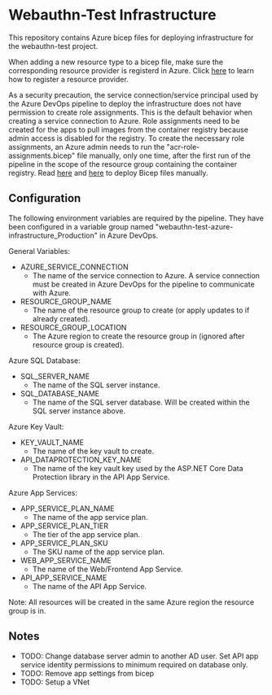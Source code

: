 # Webauthn-Test Infrastructure 
This repository contains Azure bicep files for deploying infrastructure for the webauthn-test project.

When adding a new resource type to a bicep file, make sure the corresponding resource provider is registerd in Azure.
Click [here](https://learn.microsoft.com/en-us/azure/azure-resource-manager/troubleshooting/error-register-resource-provider?tabs=azure-portal) to learn how to register a resource provider.

As a security precaution, the service connection/service principal used by the Azure DevOps pipeline to deploy the infrastructure does not have
permission to create role assignments. This is the default behavior when creating a service connection to Azure. Role assignments need to be created for the apps to pull images from the container registry because admin access is disabled for the registry. To create the necessary role assignments, an Azure admin needs to run the "acr-role-assignments.bicep" file manually, only one time, after the first run of the pipeline in the scope of the resource group containing the container registry. Read [here](https://learn.microsoft.com/en-us/azure/azure-resource-manager/bicep/deploy-cli) and [here](https://learn.microsoft.com/en-us/azure/azure-resource-manager/bicep/deploy-vscode) to deploy Bicep files manually.

## Configuration
The following environment variables are required by the pipeline. They have been configured in a variable group named
"webauthn-test-azure-infrastructure_Production" in Azure DevOps.

General Variables:
* AZURE_SERVICE_CONNECTION
  * The name of the service connection to Azure. A service connection must be created in Azure DevOps
  for the pipeline to communicate with Azure.
* RESOURCE_GROUP_NAME
  * The name of the resource group to create (or apply updates to if already created).
* RESOURCE_GROUP_LOCATION
  * The Azure region to create the resource group in (ignored after resource group is created).

Azure SQL Database:
* SQL_SERVER_NAME
  * The name of the SQL server instance.
* SQL_DATABASE_NAME
  * The name of the SQL server database. Will be created within the SQL server instance above.

Azure Key Vault:
* KEY_VAULT_NAME
  * The name of the key vault to create.
* API_DATAPROTECTION_KEY_NAME
  * The name of the key vault key used by the ASP.NET Core Data Protection library in the API App Service.

Azure App Services:
* APP_SERVICE_PLAN_NAME
  * The name of the app service plan.
* APP_SERVICE_PLAN_TIER
  * The tier of the app service plan.
* APP_SERVICE_PLAN_SKU
  * The SKU name of the app service plan.
* WEB_APP_SERVICE_NAME
  * The name of the Web/Frontend App Service.
* API_APP_SERVICE_NAME
  * The name of the API App Service.

Note: All resources will be created in the same Azure region the resource group is in.

## Notes
* TODO: Change database server admin to another AD user. Set API app service identity permissions to minimum required on database only.
* TODO: Remove app settings from bicep
* TODO: Setup a VNet